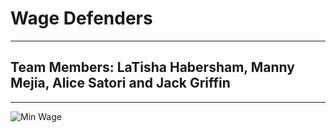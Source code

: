 # Wage Defenders
<hr>

## Team Members: LaTisha Habersham, Manny Mejia, Alice Satori and Jack Griffin
<hr>

![Min Wage](https://media.giphy.com/media/McTlbb1oyHvHm2ToXp/giphy.gif)


